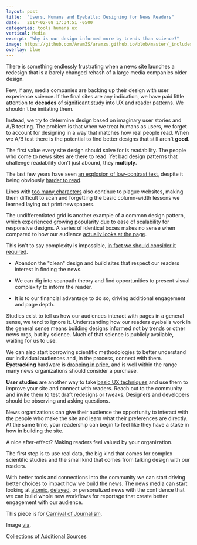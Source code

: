 ```yaml
---
layout: post
title:  "Users, Humans and Eyeballs: Designing for News Readers"
date:   2017-02-08 17:34:51 -0500
categories: tools humans ux
vertical: Media
excerpt: "Why is our design informed more by trends than science?"
image: https://github.com/AramZS/aramzs.github.io/blob/master/_includes/eyeballs-on-sticks.gif?raw=true
overlay: blue
---
```


There is something endlessly frustrating when a news site launches a redesign that is a barely changed rehash of a large media companies older design.

Few, if any, media companies are backing up their design with user experience science. If the final sites are any indication, we have paid little attention to **decades** of [significant study](https://www.nngroup.com/articles/how-users-read-on-the-web/) into UX and reader patterns. We shouldn't be imitating them.

Instead, we try to determine design based on imaginary user stories and A/B testing. The problem is that when we treat humans as users, we forget to account for designing in a way that matches how real people read. When we A/B test there is the potential to find better designs that still aren't **good**.

The first value every site design should solve for is readability. The people who come to news sites are there to read. Yet bad design patterns that challenge readability don't just abound, they **multiply**.

The last few years have seen [an explosion of low-contrast text](https://backchannel.com/how-the-web-became-unreadable-a781ddc711b6#.2sipv3o38), despite it being obviously [harder to read](https://www.nngroup.com/articles/legibility-readability-comprehension/).

Lines with [too many characters](https://baymard.com/blog/line-length-readability) also continue to plague websites, making them difficult to scan and forgetting the basic column-width lessons we learned laying out print newspapers.

The undifferentiated grid is another example of a common design pattern, which experienced growing popularity due to ease of scalability for responsive designs. A series of identical boxes makes no sense when compared to how our audience [actually looks at the page](https://www.nngroup.com/articles/f-shaped-pattern-reading-web-content/).

This isn't to say complexity is impossible, [in fact we should consider it required](https://speakerdeck.com/gotoplanb/discriminating-news-reading-behavior-and-cognition-using-eye-tracking-methodologies?slide=20).

 * Abandon the "clean" design and build sites that respect our readers interest in finding the news.

 * We can dig into scanpath theory and find opportunities to present visual complexity to inform the reader.

 * It is to our financial advantage to do so, driving additional engagement and page depth.

Studies exist to tell us how our audiences interact with pages in a general sense, we tend to ignore it. Understanding how our readers eyeballs work in the general sense means building designs informed not by trends or other news orgs, but by science. Much of that science is publicly available, waiting for us to use.

We can also start borrowing scientific methodologies to better understand our individual audiences and, in the process, connect with them. **Eyetracking** hardware is [dropping in price](https://www.engadget.com/2013/09/06/eye-tribe-tracker-pre-order/), and is well within the range many news organizations should consider a purchase.

**User studies** are another way to take [basic UX techniques](https://library.gv.com/get-better-data-from-user-studies-16-interviewing-tips-328d305c3e37#.za7mgq81r) and use them to improve your site and connect with readers. Reach out to the community and invite them to test draft redesigns or tweaks. Designers and developers should be observing and asking questions.

News organizations can give their audience the opportunity to interact with the people who make the site and learn what their preferences are directly. At the same time, your readership can begin to feel like they have a stake in how in building the site.

A nice after-effect? Making readers feel valued by your organization.

The first step is to use real data, the big kind that comes for complex scientific studies and the small kind that comes from talking design with our readers.

With better tools and connections into the community we can start driving better choices to impact how we build the news. The news media can start looking at [atomic](https://twitter.com/Chronotope/status/650021101850992640), [delayed](http://www.poynter.org/2017/how-do-we-design-the-news-for-people-who-are-burned-out/447416/?cachebusterTimestamp=1486598081793), or personalized news with the confidence that we can build whole new workflows for reportage that create better engagement with our audience.

This piece is for [Carnival of Journalism](http://www.carnivalofjournalism.org/2017/01/25/welcome-back-jcarn).

Image [via](http://giphy.com/gifs/eyeballs-eVfSkyI1jjNAc?cachebusterTimestamp=1486574754333).

[Collections of Additional Sources](http://www.one-tab.com/page/Ym05ECDeT7qzosG2OWNmeg)
